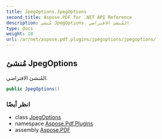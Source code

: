 ```yaml
---
title: JpegOptions.JpegOptions
second_title: Aspose.PDF for .NET API Reference
description: مُنشئ JpegOptions. المُنشئ الافتراضي
type: docs
weight: 10
url: /ar/net/aspose.pdf.plugins/jpegoptions/jpegoptions/
---
```

## مُنشئ JpegOptions

المُنشئ الافتراضي.

```csharp
public JpegOptions()
```

### انظر أيضًا

* class [JpegOptions](../)
* namespace [Aspose.Pdf.Plugins](../../../aspose.pdf.plugins/)
* assembly [Aspose.PDF](../../../)